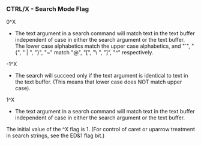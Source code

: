 ### CTRL/X - Search Mode Flag

0^X
- The text argument in a search command will match text in the text
buffer independent of case in either the search argument or the text
buffer. The lower case alphabetics match the upper case alphabetics,
and "`", "{", " | ", "}", "~" match "@", "[", "\ ", "]", "^"
respectively.

-1^X
- The search will succeed only if the text argument is identical to text
in the text buffer. (This means that lower case does NOT match upper
case).

1^X
- The text argument in a search command will match text in the text
buffer independent of case in either the search argument or the text
buffer.

The initial value of the ^X flag is 1. (For control of caret or
uparrow treatment in search strings, see the ED&1 flag bit.)

